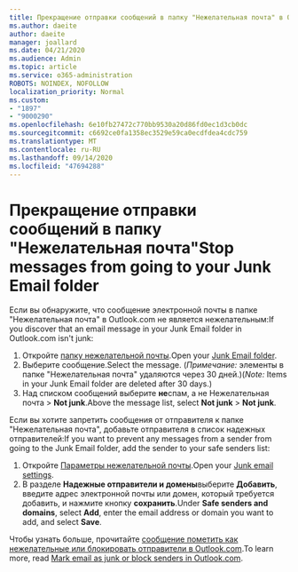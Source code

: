 ```yaml
---
title: Прекращение отправки сообщений в папку "Нежелательная почта" в Outlook.com
ms.author: daeite
author: daeite
manager: joallard
ms.date: 04/21/2020
ms.audience: Admin
ms.topic: article
ms.service: o365-administration
ROBOTS: NOINDEX, NOFOLLOW
localization_priority: Normal
ms.custom:
- "1897"
- "9000290"
ms.openlocfilehash: 6e10fb27472c770bb9530a20d86fd0ec1d3cb0dc
ms.sourcegitcommit: c6692ce0fa1358ec3529e59ca0ecdfdea4cdc759
ms.translationtype: MT
ms.contentlocale: ru-RU
ms.lasthandoff: 09/14/2020
ms.locfileid: "47694288"
---
```

# <a name="stop-messages-from-going-to-your-junk-email-folder"></a><span data-ttu-id="b5d3d-102">Прекращение отправки сообщений в папку "Нежелательная почта"</span><span class="sxs-lookup"><span data-stu-id="b5d3d-102">Stop messages from going to your Junk Email folder</span></span>

<span data-ttu-id="b5d3d-103">Если вы обнаружите, что сообщение электронной почты в папке "Нежелательная почта" в Outlook.com не является нежелательным:</span><span class="sxs-lookup"><span data-stu-id="b5d3d-103">If you discover that an email message in your Junk Email folder in Outlook.com isn't junk:</span></span>

1. <span data-ttu-id="b5d3d-104">Откройте [папку нежелательной почты](https://outlook.live.com/mail/junkemail).</span><span class="sxs-lookup"><span data-stu-id="b5d3d-104">Open your [Junk Email folder](https://outlook.live.com/mail/junkemail).</span></span>
1. <span data-ttu-id="b5d3d-105">Выберите сообщение.</span><span class="sxs-lookup"><span data-stu-id="b5d3d-105">Select the message.</span></span> <span data-ttu-id="b5d3d-106">(*Примечание:* элементы в папке "Нежелательная почта" удаляются через 30 дней.)</span><span class="sxs-lookup"><span data-stu-id="b5d3d-106">(*Note:* Items in your Junk Email folder are deleted after 30 days.)</span></span>
1. <span data-ttu-id="b5d3d-107">Над списком сообщений выберите **не**спам, а не Нежелательная почта  >  **Not junk**.</span><span class="sxs-lookup"><span data-stu-id="b5d3d-107">Above the message list, select **Not junk** > **Not junk**.</span></span>

<span data-ttu-id="b5d3d-108">Если вы хотите запретить сообщения от отправителя к папке "Нежелательная почта", добавьте отправителя в список надежных отправителей:</span><span class="sxs-lookup"><span data-stu-id="b5d3d-108">If you want to prevent any messages from a sender from going to the Junk Email folder, add the sender to your safe senders list:</span></span>

1. <span data-ttu-id="b5d3d-109">Откройте [Параметры нежелательной почты](https://go.microsoft.com/fwlink/?linkid=2035804).</span><span class="sxs-lookup"><span data-stu-id="b5d3d-109">Open your [Junk email settings](https://go.microsoft.com/fwlink/?linkid=2035804).</span></span>
1. <span data-ttu-id="b5d3d-110">В разделе **Надежные отправители и домены**выберите **Добавить**, введите адрес электронной почты или домен, который требуется добавить, и нажмите кнопку **сохранить**.</span><span class="sxs-lookup"><span data-stu-id="b5d3d-110">Under **Safe senders and domains**, select **Add**, enter the email address or domain you want to add, and select **Save**.</span></span>

<span data-ttu-id="b5d3d-111">Чтобы узнать больше, прочитайте [сообщение пометить как нежелательные или блокировать отправители в Outlook.com](https://support.office.com/article/a3ece97b-82f8-4a5e-9ac3-e92fa6427ae4?wt.mc_id=Office_Outlook_com_Alchemy).</span><span class="sxs-lookup"><span data-stu-id="b5d3d-111">To learn more, read [Mark email as junk or block senders in Outlook.com](https://support.office.com/article/a3ece97b-82f8-4a5e-9ac3-e92fa6427ae4?wt.mc_id=Office_Outlook_com_Alchemy).</span></span>
